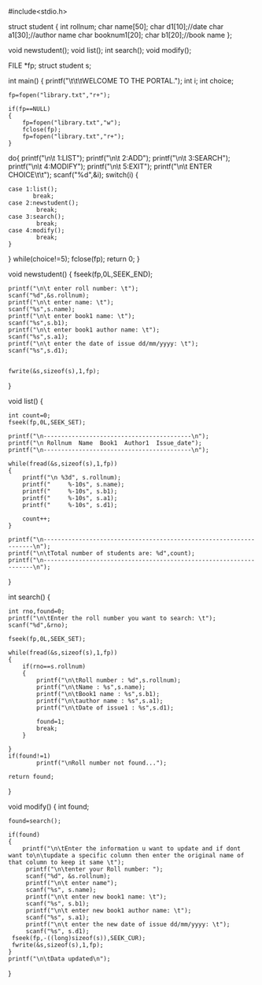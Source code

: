 #include<stdio.h>

struct student
{
    int rollnum;
    char name[50];
    char d1[10];//date
    char a1[30];//author name
    char booknum1[20];
    char b1[20];//book name
};

void newstudent();
void list();
int search();
void modify();

FILE *fp;
struct student s;

int main()
{
    printf("\t\t\tWELCOME TO THE PORTAL.");
    int i;
    int choice;

    fp=fopen("library.txt","r+");

    if(fp==NULL)
    {
        fp=fopen("library.txt","w");
        fclose(fp);
        fp=fopen("library.txt","r+");
    }

do{
    printf("\n\t 1:LIST");
    printf("\n\t 2:ADD");
    printf("\n\t 3:SEARCH");
    printf("\n\t 4:MODIFY");
    printf("\n\t 5:EXIT");
    printf("\n\t ENTER CHOICE\t\t");
    scanf("%d",&i);
    switch(i)
    {

    case 1:list();
           break;
    case 2:newstudent();
            break;
    case 3:search();
            break;
    case 4:modify();
            break;
    }
   }
   while(choice!=5);
    fclose(fp);
return 0;
}

void newstudent()
{
    fseek(fp,0L,SEEK_END);

    printf("\n\t enter roll number: \t");
    scanf("%d",&s.rollnum);
    printf("\n\t enter name: \t");
    scanf("%s",s.name);
    printf("\n\t enter book1 name: \t");
    scanf("%s",s.b1);
    printf("\n\t enter book1 author name: \t");
    scanf("%s",s.a1);
    printf("\n\t enter the date of issue dd/mm/yyyy: \t");
    scanf("%s",s.d1);


    fwrite(&s,sizeof(s),1,fp);

}


void list()
{

    int count=0;
    fseek(fp,0L,SEEK_SET);

    printf("\n------------------------------------------\n");
    printf("\n Rollnum  Name  Book1  Author1  Issue_date");
    printf("\n------------------------------------------\n");

    while(fread(&s,sizeof(s),1,fp))
    {
        printf("\n %3d", s.rollnum);
        printf("     %-10s", s.name);
        printf("     %-10s", s.b1);
        printf("     %-10s", s.a1);
        printf("     %-10s", s.d1);

        count++;
    }

    printf("\n-------------------------------------------------------------------\n");
    printf("\n\tTotal number of students are: %d",count);
    printf("\n-------------------------------------------------------------------\n");


}

int search()
{

    int rno,found=0;
    printf("\n\tEnter the roll number you want to search: \t");
    scanf("%d",&rno);

    fseek(fp,0L,SEEK_SET);

    while(fread(&s,sizeof(s),1,fp))
    {
        if(rno==s.rollnum)
        {
            printf("\n\tRoll number : %d",s.rollnum);
            printf("\n\tName : %s",s.name);
            printf("\n\tBook1 name : %s",s.b1);
            printf("\n\tauthor name : %s",s.a1);
            printf("\n\tDate of issue1 : %s",s.d1);

            found=1;
            break;
        }

    }
    if(found!=1)
            printf("\nRoll number not found...");

    return found;

}


void modify()
{
    int found;

    found=search();

    if(found)
    {
        printf("\n\tEnter the information u want to update and if dont want to\n\tupdate a specific column then enter the original name of that column to keep it same \t");
         printf("\n\tenter your Roll number: ");
         scanf("%d", &s.rollnum);
         printf("\n\t enter name");
         scanf("%s", s.name);
         printf("\n\t enter new book1 name: \t");
         scanf("%s", s.b1);
         printf("\n\t enter new book1 author name: \t");
         scanf("%s", s.a1);
         printf("\n\t enter the new date of issue dd/mm/yyyy: \t");
         scanf("%s", s.d1);
     fseek(fp,-((long)sizeof(s)),SEEK_CUR);
     fwrite(&s,sizeof(s),1,fp);
    }
	printf("\n\tData updated\n");
}
